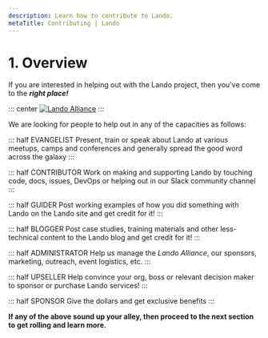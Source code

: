 ```yaml
---
description: Learn how to contribute to Lando.
metaTitle: Contributing | Lando
---
```


# 1. Overview

If you are interested in helping out with the Lando project, then you've come to the _**right place!**_

::: center
[![Lando Alliance](https://lando.dev/images/lando-alliance.png)](https://lando.dev/join)
:::

We are looking for people to help out in any of the capacities as follows:

::: half EVANGELIST
Present, train or speak about Lando at various meetups, camps and conferences and generally spread the good word across the galaxy
:::

::: half CONTRIBUTOR
Work on making and supporting Lando by touching code, docs, issues, DevOps or helping out in our Slack community channel
:::

::: half GUIDER
Post working examples of how you did something with Lando on the Lando site and get credit for it!
:::

::: half BLOGGER
Post case studies, training materials and other less-technical content to the Lando blog and get credit for it!
:::

::: half ADMINISTRATOR
Help us manage the _Lando Alliance_, our sponsors, marketing, outreach, event logistics, etc.
:::

::: half UPSELLER
Help convince your org, boss or relevant decision maker to sponsor or purchase Lando services!
:::

::: half SPONSOR
Give the dollars and get exclusive benefits
:::

**If any of the above sound up your alley, then proceed to the next section to get rolling and learn more.**
